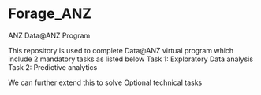 # Forage_ANZ
ANZ Data@ANZ Program

This repository is used to complete Data@ANZ virtual program which include 2 mandatory tasks as listed below
Task 1: Exploratory Data analysis
Task 2: Predictive analytics 

We can further extend this to solve Optional technical tasks

